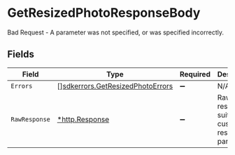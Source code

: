 # GetResizedPhotoResponseBody

Bad Request - A parameter was not specified, or was specified incorrectly.


## Fields

| Field                                                                                | Type                                                                                 | Required                                                                             | Description                                                                          |
| ------------------------------------------------------------------------------------ | ------------------------------------------------------------------------------------ | ------------------------------------------------------------------------------------ | ------------------------------------------------------------------------------------ |
| `Errors`                                                                             | [][sdkerrors.GetResizedPhotoErrors](../../models/sdkerrors/getresizedphotoerrors.md) | :heavy_minus_sign:                                                                   | N/A                                                                                  |
| `RawResponse`                                                                        | [*http.Response](https://pkg.go.dev/net/http#Response)                               | :heavy_minus_sign:                                                                   | Raw HTTP response; suitable for custom response parsing                              |